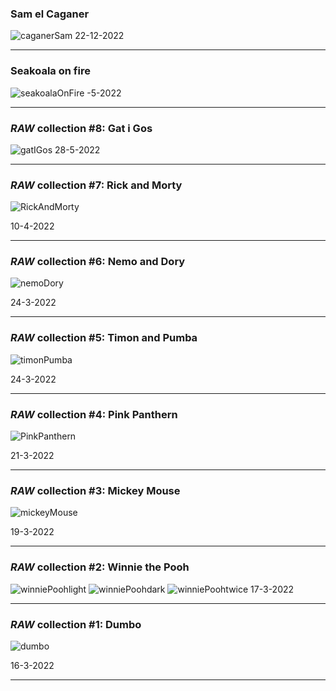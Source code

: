 ### Sam el Caganer

![caganerSam](../images/caganer-sam.png)
22-12-2022

---
### Seakoala on fire

![seakoalaOnFire](../images/seakoala-onfire.png)
-5-2022

---

### *RAW* collection #8: Gat i Gos

![gatIGos](../images/gat-i-gos.png)
28-5-2022

---

### *RAW* collection #7: Rick and Morty

![RickAndMorty](../images/rick&morty.png)

10-4-2022

---

### *RAW* collection #6: Nemo and Dory

![nemoDory](../images/nemo-dory-darkblue.png)

24-3-2022

---

### *RAW* collection #5: Timon and Pumba

![timonPumba](../images/timon-pumba.png)

24-3-2022

---

### *RAW* collection #4: Pink Panthern

![PinkPanthern](../images/pinkPanthern.png)

21-3-2022

---

### *RAW* collection #3: Mickey Mouse

![mickeyMouse](../images/mickey.png)

19-3-2022

---

### *RAW* collection #2: Winnie the Pooh

![winniePoohlight](../images/poo-light.png)
![winniePoohdark](../images/poo-dark.png)
![winniePoohtwice](../images/poo-twice.png)
17-3-2022

---

### *RAW* collection #1: Dumbo

![dumbo](../images/dumbo.png)

16-3-2022

---
